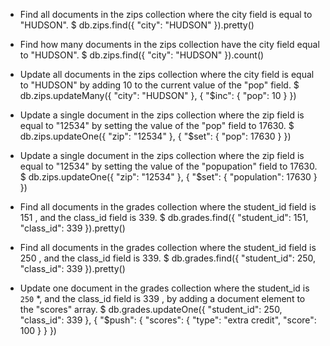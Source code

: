 * Find all documents in the zips collection where the city field is equal to "HUDSON".
$ db.zips.find({ "city": "HUDSON" }).pretty()
 
* Find how many documents in the zips collection have the city field equal to "HUDSON".
$ db.zips.find({ "city": "HUDSON" }).count()
 
* Update all documents in the zips collection where the city field is equal to "HUDSON" by adding 10 to the current value of the "pop" field.
$ db.zips.updateMany({ "city": "HUDSON" }, { "$inc": { "pop": 10 } })
 
* Update a single document in the zips collection where the zip field is equal to "12534" by setting the value of the "pop" field to 17630.
$ db.zips.updateOne({ "zip": "12534" }, { "$set": { "pop": 17630 } })
 
* Update a single document in the zips collection where the zip field is equal to "12534" by setting the value of the "popupation" field to 17630.
$ db.zips.updateOne({ "zip": "12534" }, { "$set": { "population": 17630 } })
 
* Find all documents in the grades collection where the student_id field is 151 , and the class_id field is 339.
$ db.grades.find({ "student_id": 151, "class_id": 339 }).pretty()
 
* Find all documents in the grades collection where the student_id field is 250 , and the class_id field is 339.
$ db.grades.find({ "student_id": 250, "class_id": 339 }).pretty()
 
* Update one document in the grades collection where the student_id is ``250`` *, and the class_id field is 339 , by adding a document element to the "scores" array.
$ db.grades.updateOne({ "student_id": 250, "class_id": 339 },
                    { "$push": { "scores": { "type": "extra credit",
                                             "score": 100 }
                                }
                     })
